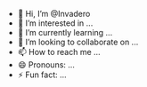 - 👋 Hi, I’m @Invadero
- 👀 I’m interested in ...
- 🌱 I’m currently learning ...
- 💞️ I’m looking to collaborate on ...
- 📫 How to reach me ...
- 😄 Pronouns: ...
- ⚡ Fun fact: ...

<!---
Invadero/Invadero is a ✨ special ✨ repository because its `README.md` (this file) appears on your GitHub profile.
You can click the Preview link to take a look at your changes.
--->

